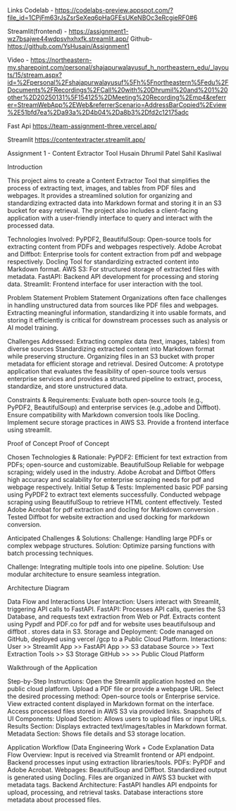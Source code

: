 Links 
Codelab - https://codelabs-preview.appspot.com/?file_id=1CPjFm63rJsZsrSeXeq6pHaGFEsUKeNBOc3eRcgieRF0#6

Streamlit(frontend) - https://assignment1-wz7bsajwe44wdpsvhxhxfk.streamlit.app/
Github- https://github.com/YsHusain/Assignment1

Video - https://northeastern-my.sharepoint.com/personal/shajapurwalayusuf_h_northeastern_edu/_layouts/15/stream.aspx?id=%2Fpersonal%2Fshajapurwalayusuf%5Fh%5Fnortheastern%5Fedu%2FDocuments%2FRecordings%2FCall%20with%20Dhrumil%20and%201%20other%2D20250131%5F154125%2DMeeting%20Recording%2Emp4&referrer=StreamWebApp%2EWeb&referrerScenario=AddressBarCopied%2Eview%2E51bfd7ea%2Da93a%2D4b04%2Da8b3%2Dfd2c12175adc 

Fast Api https://team-assignment-three.vercel.app/

Streamlit https://contentextracter.streamlit.app/

Assignment 1 - Content Extractor Tool
Husain
Dhrumil Patel
Sahil Kasliwal

Introduction

This project aims to create a Content Extractor Tool that simplifies the process of extracting text, images, and tables from PDF files and webpages. It provides a streamlined solution for organizing and standardizing extracted data into Markdown format and storing it in an S3 bucket for easy retrieval. The project also includes a client-facing application with a user-friendly interface to query and interact with the processed data.

Technologies Involved:
PyPDF2, BeautifulSoup: Open-source tools for extracting content from PDFs and webpages respectively.
Adobe Acrobat and Diffbot: Enterprise tools for content extraction from pdf and webpage respectively.
Docling Tool for standardizing extracted content into Markdown format.
AWS S3: For structured storage of extracted files with metadata.
FastAPI: Backend API development for processing and storing data.
Streamlit: Frontend interface for user interaction with the tool.

 


Problem Statement
Problem Statement
Organizations often face challenges in handling unstructured data from sources like PDF files and webpages. Extracting meaningful information, standardizing it into usable formats, and storing it efficiently is critical for downstream processes such as analysis or AI model training.


Challenges Addressed:
Extracting complex data (text, images, tables) from diverse sources 
Standardizing extracted content into Markdown format while preserving structure.
Organizing files in an S3 bucket with proper metadata for efficient storage and retrieval.
Desired Outcome:
A prototype application that evaluates the feasibility of open-source tools versus enterprise services and provides a structured pipeline to extract, process, standardize, and store unstructured data.

Constraints & Requirements:
Evaluate both open-source tools (e.g., PyPDF2, BeautifulSoup) and enterprise services (e.g.,adobe and Diffbot).
Ensure compatibility with Markdown conversion tools like Docling.
Implement secure storage practices in AWS S3.
Provide a frontend interface using streamlit.


Proof of Concept
Proof of Concept

Chosen Technologies & Rationale:
PyPDF2: Efficient for text extraction from PDFs; open-source and customizable.
BeautifulSoup Reliable for webpage scraping; widely used in the industry.
Adobe Acrobat and Diffbot Offers high accuracy and scalability for enterprise  scraping needs for pdf and webpage respectively.
Initial Setup & Tests:
Implemented basic PDF parsing using PyPDF2 to extract text elements successfully.
Conducted webpage scraping using BeautifulSoup to retrieve HTML content effectively.
Tested Adobe Acrobat for pdf extraction and  docling for Markdown conversion .
Tested Diffbot for website extraction  and used docking for markdown conversion.


Anticipated Challenges & Solutions:
Challenge: Handling large PDFs or complex webpage structures.
Solution: Optimize parsing functions with batch processing techniques.


Challenge: Integrating multiple tools into one pipeline.
Solution: Use modular architecture to ensure seamless integration.






Architecture Diagram

Data Flow and Interactions
User Interaction:
Users interact with Streamlit, triggering API calls to FastAPI.
FastAPI:
Processes API calls, queries the S3 Database, and requests text extraction from Web or Pdf.
Extracts content using Pypdf and PDF.co for pdf and for website uses beautifulsoup and diffbot .
 stores data in S3.
Storage and Deployment:
Code managed on GitHub, deployed using vercel /gcp to a Public Cloud Platform.
Interactions:
User >> Streamlit App >> FastAPI App >> S3 database
Source >> Text Extraction Tools >> S3 Storage
GitHub >> >> Public Cloud Platform




Walkthrough of the Application

Step-by-Step Instructions:
Open the Streamlit application hosted on the public cloud platform.
Upload a PDF file or provide a webpage URL.
Select the desired processing method: Open-source tools or Enterprise service.
View extracted content displayed in Markdown format on the interface.
Access processed files stored in AWS S3 via provided links.
Snapshots of UI Components:
Upload Section: Allows users to upload files or input URLs.
Results Section: Displays extracted text/images/tables in Markdown format.
Metadata Section: Shows file details and S3 storage location.

Application Workflow (Data Engineering Work + Code Explanation
Data Flow Overview:
Input is received via Streamlit frontend or API endpoint.
Backend processes input using extraction libraries/tools.
PDFs: PyPDF and Adobe Acrobat.
Webpages: BeautifulSoup and Diffbot.
Standardized output is generated using Docling.
Files are organized in AWS S3 bucket with metadata tags.
Backend Architecture:
FastAPI handles API endpoints for upload, processing, and retrieval tasks.
Database interactions store metadata about processed files.


